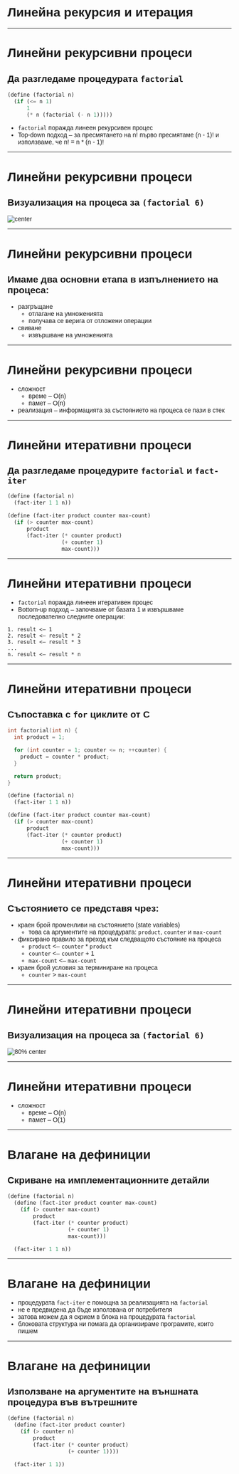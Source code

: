 <style type="text/css">
html, body, div, p { font-family: Helvetica; }
</style>

# Линейна рекурсия и итерация

---

# Линейни рекурсивни процеси

## Да разгледаме процедурата `factorial`

```scheme
(define (factorial n)
  (if (<= n 1) 
      1 
      (* n (factorial (- n 1)))))
```

- `factorial` поражда линеен рекурсивен процес
- Top-down подход – за пресмятането на n! първо пресмятаме (n - 1)! и използваме, че n! = n * (n - 1)!

---

# Линейни рекурсивни процеси

## Визуализация на процеса за `(factorial 6)`

![center](images/factorial-recursive-process.png)

---

# Линейни рекурсивни процеси

## Имаме два основни етапа в изпълнението на процеса:

- разгръщане
  - отлагане на умноженията
  - получава се верига от отложени операции
- свиване
  - извършване на умноженията

---

# Линейни рекурсивни процеси

- сложност
  - време – O(n)
  - памет – O(n)
- реализация – информацията за състоянието на процеса се пази в стек

---

# Линейни итеративни процеси

## Да разгледаме процедурите `factorial` и `fact-iter`

```scheme
(define (factorial n)
  (fact-iter 1 1 n))

(define (fact-iter product counter max-count)
  (if (> counter max-count)
      product
      (fact-iter (* counter product)
                 (+ counter 1)
                 max-count)))
```

---

# Линейни итеративни процеси

- `factorial` поражда линеен итеративен процес
- Bottom-up подход – започваме от базата 1 и извършваме последователно следните операции:
```
1. result <– 1
2. result <– result * 2
3. result <– result * 3
...
n. result <– result * n
```

---

# Линейни итеративни процеси

## Съпоставка с `for` циклите от C

```c
int factorial(int n) {
  int product = 1;

  for (int counter = 1; counter <= n; ++counter) {
    product = counter * product;
  }

  return product;
}
```

```scheme
(define (factorial n)
  (fact-iter 1 1 n))

(define (fact-iter product counter max-count)
  (if (> counter max-count)
      product
      (fact-iter (* counter product)
                 (+ counter 1)
                 max-count)))
```

---

# Линейни итеративни процеси

## Състоянието се представя чрез:

- краен брой променливи на състоянието (state variables)
  - това са аргументите на процедурата: `product`, `counter` и `max-count`
- фиксирано правило за преход към следващото състояние на процеса
  - `product` <– `counter` * `product`
  - `counter` <– `counter` + 1
  - `max-count` <– `max-count`
- краен брой условия за терминиране на процеса
  - `counter` > `max-count`

---

# Линейни итеративни процеси

## Визуализация на процеса за `(factorial 6)`

![80% center](images/factorial-iterative-process.png)

---

# Линейни итеративни процеси

- сложност
  - време – O(n)
  - памет – O(1)

---

# Влагане на дефиниции

## Скриване на имплементационните детайли

```scheme
(define (factorial n)
  (define (fact-iter product counter max-count)
    (if (> counter max-count)
        product
        (fact-iter (* counter product)
                   (+ counter 1)
                   max-count)))

  (fact-iter 1 1 n))
```

---

# Влагане на дефиниции

- процедурата `fact-iter` е помощна за реализацията на `factorial`
- не е предвидена да бъде използвана от потребителя
- затова можем да я скрием в блока на процедурата `factorial`
- блоковата структура ни помага да организираме програмите, които пишем

---

# Влагане на дефиниции

## Използване на аргументите на външната процедура във вътрешните

```scheme
(define (factorial n)
  (define (fact-iter product counter)
    (if (> counter n)
        product
        (fact-iter (* counter product)
                   (+ counter 1))))

  (fact-iter 1 1))
```
